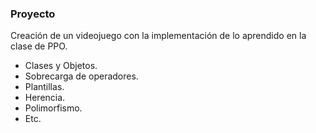 ### Proyecto
Creación de un videojuego con la implementación de lo aprendido en la clase de PPO.
* Clases y Objetos.
* Sobrecarga de operadores.
* Plantillas.
* Herencia.
* Polimorfismo.
* Etc.
